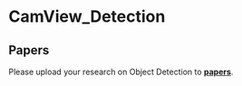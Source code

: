 # CamView_Detection

## Papers
Please upload your research on Object Detection to [**papers**](papers).
